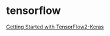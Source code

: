 # tensorflow

[Getting Started with TensorFlow2-Keras](https://colab.research.google.com/github/farrokhkarimi/tensorflow/blob/master/000_Getting_Started_with_TensorFlow2-Keras.ipynb)
